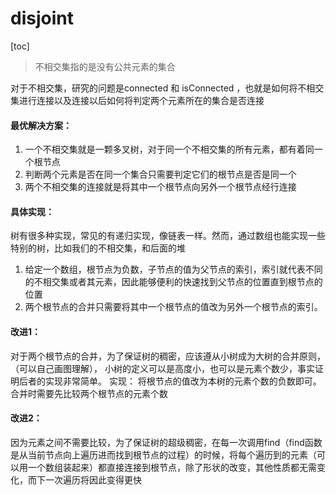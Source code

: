 # disjoint 

[toc]



> 不相交集指的是没有公共元素的集合

对于不相交集，研究的问题是connected 和 isConnected ，也就是如何将不相交集进行连接以及连接以后如何将判定两个元素所在的集合是否连接

#### 最优解决方案：

1. 一个不相交集就是一颗多叉树，对于同一个不相交集的所有元素，都有着同一个根节点
2. 判断两个元素是否在同一个集合只需要判定它们的根节点是否是同一个
3. 两个不相交集的连接就是将其中一个根节点向另外一个根节点经行连接

#### 具体实现：

树有很多种实现，常见的有递归实现，像链表一样。然而，通过数组也能实现一些特别的树，比如我们的不相交集，和后面的堆

1. 给定一个数组，根节点为负数，子节点的值为父节点的索引，索引就代表不同的不相交集或者其元素，因此能够便利的快速找到父节点的位置直到根节点的位置
2. 两个根节点的合并只需要将其中一个根节点的值改为另外一个根节点的索引。

#### 改进1：

对于两个根节点的合并，为了保证树的稠密，应该遵从小树成为大树的合并原则，（可以自己画图理解），
小树的定义可以是高度小，也可以是元素个数少，事实证明后者的实现非常简单。
实现： 将根节点的值改为本树的元素个数的负数即可。合并时需要先比较两个根节点的元素个数

#### 改进2：

因为元素之间不需要比较，为了保证树的超级稠密，在每一次调用find（find函数是从当前节点向上遍历进而找到根节点的过程）的时候，将每个遍历到的元素（可以用一个数组装起来）都直接连接到根节点，除了形状的改变，其他性质都无需变化，而下一次遍历将因此变得更快



[下一节：B tree]: ./二分查找树.md



